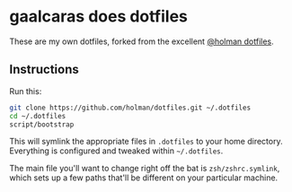 # gaalcaras does dotfiles

These are my own dotfiles, forked from the excellent
[@holman dotfiles](https://github.com/holman/dotfiles/fork).

## Instructions

Run this:

```sh
git clone https://github.com/holman/dotfiles.git ~/.dotfiles
cd ~/.dotfiles
script/bootstrap
```
This will symlink the appropriate files in `.dotfiles` to your home directory.
Everything is configured and tweaked within `~/.dotfiles`.

The main file you'll want to change right off the bat is `zsh/zshrc.symlink`,
which sets up a few paths that'll be different on your particular machine.
